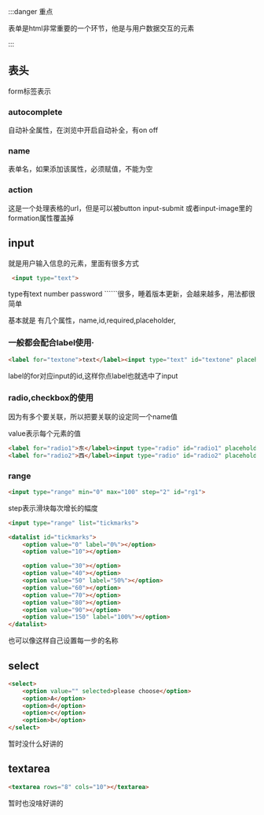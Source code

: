 :::danger 重点

表单是html非常重要的一个环节，他是与用户数据交互的元素

:::

## 表头

form标签表示

### autocomplete

自动补全属性，在浏览中开启自动补全，有on off

### name

表单名，如果添加该属性，必须赋值，不能为空

### action

这是一个处理表格的url，但是可以被button input-submit 或者input-image里的formation属性覆盖掉

## input

就是用户输入信息的元素，里面有很多方式

```html
 <input type="text">
```

type有text number password ``````很多，睡着版本更新，会越来越多，用法都很简单

基本就是 有几个属性，name,id,required,placeholder,

### 一般都会配合label使用·

```html
<label for="textone">text</label><input type="text" id="textone" placeholder="文本输入" required>
```

label的for对应input的id,这样你点label也就选中了input

### radio,checkbox的使用

因为有多个要关联，所以把要关联的设定同一个name值

value表示每个元素的值

```html
<label for="radio1">东</label><input type="radio" id="radio1" placeholder="密码输入" name="radioone" value="东">
<label for="radio2">西</label><input type="radio" id="radio2" placeholder="密码输入" name="radioone" value="西">
```

### range

```html
<input type="range" min="0" max="100" step="2" id="rg1">
```

step表示滑块每次增长的幅度

```html
<input type="range" list="tickmarks">

<datalist id="tickmarks">
    <option value="0" label="0%"></option>
    <option value="10"></option>

    <option value="30"></option>
    <option value="40"></option>
    <option value="50" label="50%"></option>
    <option value="60"></option>
    <option value="70"></option>
    <option value="80"></option>
    <option value="90"></option>
    <option value="150" label="100%"></option>
</datalist>

```

也可以像这样自己设置每一步的名称

## select

```html
<select>
    <option value="" selected>please choose</option>
    <option>A</option>
    <option>d</option>
    <option>c</option>
    <option>b</option>
</select>
```

暂时没什么好讲的

## textarea

```html
<textarea rows="8" cols="10"></textarea>
```

暂时也没啥好讲的
